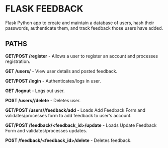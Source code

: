 # FLASK FEEDBACK #

Flask Python app to create and maintain a database of users, hash their passwords, authenticate them, and track feedback those users have added.

## PATHS ##

**GET/POST /register** - Allows a user to register an account and processes registration.

**GET /users/<username>** - View user details and posted feedback.

**GET/POST /login** - Authenticates/logs in user.

**GET /logout** - Logs out user.

**POST /users/<username>/delete** - Deletes user.

**GET/POST /users/<username>/feedback/add** - Loads Add Feedback Form and validates/processes form to add feedback to user's account.

**GET/POST /feedback/<feedback_id>/update** - Loads Update Feedback Form and validates/processes updates.

**POST /feedback/<feedback_id>/delete** - Deletes feedback.